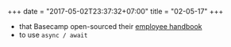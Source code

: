+++
date = "2017-05-02T23:37:32+07:00"
title = "02-05-17"
+++

* that Basecamp open-sourced their [employee handbook](https://github.com/basecamp/handbook/blob/master/README.md)
* to use `async / await`
